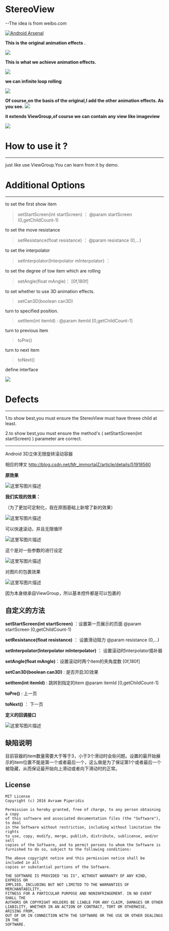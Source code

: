 # StereoView

--The idea is from weibo.com

[![Android Arsenal](https://img.shields.io/badge/Android%20Arsenal-StereoView-green.svg?style=true)](https://android-arsenal.com/details/3/4058)

**This is the original animation effects .**

![](https://github.com/ImmortalZ/StereoView/blob/master/img/1.gif)

**This is what we achieve animation effects.**

![](https://github.com/ImmortalZ/StereoView/blob/master/img/2.gif)

**we can infinite loop rolling**

![](https://github.com/ImmortalZ/StereoView/blob/master/img/3.gif)


**Of course,on the basis of the original,I add the other animation effects.
As you see.**
![](https://github.com/ImmortalZ/StereoView/blob/master/img/4.gif)

**it extends ViewGroup,of course we can contain any view like imageview**

![](https://github.com/ImmortalZ/StereoView/blob/master/img/5.gif)

# How to use it ? #
---
just like use ViewGroup.You can learn from it by demo.

# Additional Options #
---
to set the first show item
> setStartScreen(int startScreen) ： @param startScreen (0,getChildCount-1)

to set the move resistance
> setResistance(float resistance) ：  @param resistance (0,...)

to set the interpolator
> setInterpolator(Interpolator mInterpolator) ： 

to set the degree of tow item which are rolling
> setAngle(float mAngle)： [0f,180f]

to set whether to use 3D animation effects.
> setCan3D(boolean can3D) 

turn to specified position.
> setItem(int itemId) :  @param itemId [0,getChildCount-1]

turn to previous item
> toPre() 

turn to next item
> toNext() 

define interface

![](https://camo.githubusercontent.com/8abcd140df64926030c3e3aee12abc56a453a3fd/687474703a2f2f696d672e626c6f672e6373646e2e6e65742f3230313630373135313831363139343434)

# Defects #
---
1.to show best,you must ensure the StereoView must have threee child at least.

2.to show best,you must ensure the method's ( setStartScreen(int startScreen) ) parameter are correct.


---



Android 3D立体无限旋转滚动容器

相应的博文 http://blog.csdn.net/Mr_immortalZ/article/details/51918560

**原效果**

![这里写图片描述](https://github.com/ImmortalZ/StereoView/blob/master/img/1.gif)

**我们实现的效果：**

（为了更加可定制化，我在原图基础上新增了新的效果）

![这里写图片描述](https://github.com/ImmortalZ/StereoView/blob/master/img/2.gif)

可以快速滚动，并且无限循环

![这里写图片描述](https://github.com/ImmortalZ/StereoView/blob/master/img/3.gif)

这个是对一些参数的进行设定

![这里写图片描述](https://github.com/ImmortalZ/StereoView/blob/master/img/4.gif)

对图片的包裹效果

![这里写图片描述](https://github.com/ImmortalZ/StereoView/blob/master/img/5.gif)

因为本身继承自ViewGroup，所以基本控件都是可以包裹的

自定义的方法
----


**setStartScreen(int startScreen)** ：设置第一页展示的页面 @param startScreen (0,getChildCount-1)

**setResistance(float resistance)** ： 设置滑动阻力  @param resistance (0,...)

**setInterpolator(Interpolator mInterpolator)** ： 设置滚动时interpolator插补器

**setAngle(float mAngle)**：设置滚动时两个item的夹角度数 [0f,180f]

**setCan3D(boolean can3D)** : 是否开启3D效果

**setItem(int itemId)** :  跳转到指定的item @param itemId [0,getChildCount-1]

**toPre()** : 上一页

**toNext()** ： 下一页

**定义的回调接口**

![这里写图片描述](http://img.blog.csdn.net/20160715181619444)


缺陷说明
----

目前容器的item数量需要大于等于3，小于3个滑动时会些问题。设置的最开始展示的item位置不能是第一个或者最后一个，这么做是为了保证第1个或者最后一个被隐藏，从而保证最开始向上滑动或者向下滑动时的正常。

## License
    MIT License
    Copyright (c) 2016 Avraam Piperidis
    
    Permission is hereby granted, free of charge, to any person obtaining a copy
    of this software and associated documentation files (the "Software"), to deal
    in the Software without restriction, including without limitation the rights
    to use, copy, modify, merge, publish, distribute, sublicense, and/or sell
    copies of the Software, and to permit persons to whom the Software is
    furnished to do so, subject to the following conditions:
    
    The above copyright notice and this permission notice shall be included in all
    copies or substantial portions of the Software.
    
    THE SOFTWARE IS PROVIDED "AS IS", WITHOUT WARRANTY OF ANY KIND, EXPRESS OR
    IMPLIED, INCLUDING BUT NOT LIMITED TO THE WARRANTIES OF MERCHANTABILITY,
    FITNESS FOR A PARTICULAR PURPOSE AND NONINFRINGEMENT. IN NO EVENT SHALL THE
    AUTHORS OR COPYRIGHT HOLDERS BE LIABLE FOR ANY CLAIM, DAMAGES OR OTHER
    LIABILITY, WHETHER IN AN ACTION OF CONTRACT, TORT OR OTHERWISE, ARISING FROM,
    OUT OF OR IN CONNECTION WITH THE SOFTWARE OR THE USE OR OTHER DEALINGS IN THE
    SOFTWARE.

